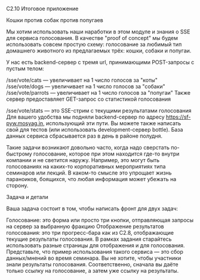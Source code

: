 C2.10 Итоговое приложение


Кошки против собак против попугаев

Мы хотим использовать наши наработки в этом модуле и знания о SSE для сервиса голосования. В качестве "proof of concept" мы будем использовать совсем простую схему: голосование за любимый тип домашнего животного из предлагаемых трёх: кошки, собаки и попугаи.

У нас есть backend-сервер с тремя url, принимающими POST-запросы с пустым телом:

/sse/vote/cats — увеличивает на 1 число голосов за "коты"
/sse/vote/dogs — увеличивает на 1 число голосов за "собаки"
/sse/vote/parrots — увеличивает на 1 число голосов за "попугаи"
Также сервер предоставляет GET-запрос со статистикой голосования

/sse/vote/stats — это SSE-стрим с текущими результатами голосования
Для вашего удобства мы подняли backend-сервер по адресу https://sf-pyw.mosyag.in, использующий эти пути. Вы можете также написать свой для тестов (или использовать development-сервер bottle). База данных сервиса сбрасывается раз в день в районе полудня.

Такие задачи возникают довольно часто, когда надо сверстать по-быстрому голосование, которое при этом находится где-то внутри компании и не светится наружу. Например, это могут быть голосованиях на каких-то корпоративных мероприятиях типа семинаров или лекций. В каком-то смысле это упрощает жизнь параноиков, боящихся, что любая информация может убежать на сторону.

Задача и детали

Ваша задача состоит в том, чтобы написать фронт для двух задач:

Голосование: это форма или просто три кнопки, отправляющая запросы на сервер за выбранную фракцию
Отображение результатов голосования: это три прогресс-бара как из C2.8, отображающие текущие результаты голосования.
В рамках задания старайтесь использовать разные страницы для отображения и для голосования. Представьте, что пример использования такого сервиса — это сбор данных/мнений во время семинара. Вы не хотите, чтобы участники знали результаты голосования. Соответственно, сначала вы даёте только ссылку на голосование, а затем уже ссылку на результаты.
